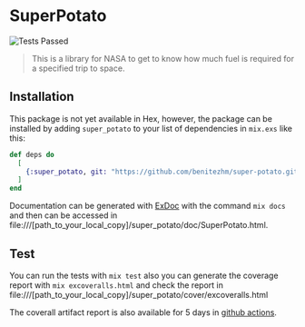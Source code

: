# SuperPotato

![Tests Passed](https://github.com/benitezhm/super-potato/actions/workflows/elixir.yml/badge.svg)


> This is a library for NASA to get to know how much fuel is required for a specified trip to space.

## Installation

This package is not yet available in Hex, however, the package can be installed
by adding `super_potato` to your list of dependencies in `mix.exs` like this:

```elixir
def deps do
  [
    {:super_potato, git: "https://github.com/benitezhm/super-potato.git", branch: "master"}
  ]
end
```

Documentation can be generated with [ExDoc](https://github.com/elixir-lang/ex_doc) with the command `mix docs` and then can be accessed in file:///[path_to_your_local_copy]/super_potato/doc/SuperPotato.html.

## Test

You can run the tests with `mix test` also you can generate the coverage report with `mix excoveralls.html` and check the report in file:///[path_to_your_local_copy]/super_potato/cover/excoveralls.html

The coverall artifact report is also available for 5 days in [github actions](https://github.com/benitezhm/super-potato/actions).